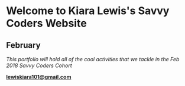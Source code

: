 # Welcome to Kiara Lewis's Savvy Coders Website
## February
*This portfolio will hold all of the cool activities that we tackle in the Feb 2018 Savvy Coders Cohort*



**lewiskiara101@gmail.com**
